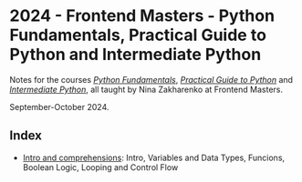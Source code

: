 # 2024 - Frontend Masters - Python Fundamentals, Practical Guide to Python and Intermediate Python

Notes for the courses _[Python Fundamentals](https://frontendmasters.com/courses/python/)_, _[Practical Guide to Python](https://frontendmasters.com/courses/practical-python/)_ and _[Intermediate Python](https://frontendmasters.com/courses/intermediate-python/)_, all taught by Nina Zakharenko at Frontend Masters.

September-October 2024.

## Index

- [Intro and comprehensions](/notes/Intro.md): Intro, Variables and Data Types, Funcions, Boolean Logic, Looping and Control Flow
